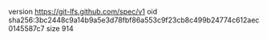 version https://git-lfs.github.com/spec/v1
oid sha256:3bc2448c9a14b9a5e3d78fbf86a553c9f23cb8c499b24774c612aec0145587c7
size 914

